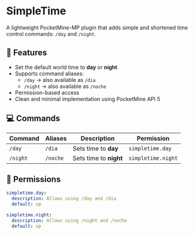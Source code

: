 # SimpleTime

A lightweight PocketMine-MP plugin that adds simple and shortened time control commands: `/day` and `/night`.

## 🌟 Features

- Set the default world time to **day** or **night**
- Supports command aliases:
  - `/day` → also available as `/dia`
  - `/night` → also available as `/noche`
- Permission-based access
- Clean and minimal implementation using PocketMine API 5

## 💻 Commands

| Command    | Aliases | Description            | Permission         |
|------------|---------|------------------------|---------------------|
| `/day`     | `/dia`  | Sets time to **day**   | `simpletime.day`    |
| `/night`   | `/noche`| Sets time to **night** | `simpletime.night`  |

## 🔐 Permissions

```yaml
simpletime.day:
  description: Allows using /day and /dia
  default: op

simpletime.night:
  description: Allows using /night and /noche
  default: op
